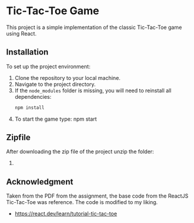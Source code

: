 # Tic-Tac-Toe Game

This project is a simple implementation of the classic Tic-Tac-Toe game using React.

## Installation 

To set up the project environment:

1. Clone the repository to your local machine.
2. Navigate to the project directory.
3. If the `node_modules` folder is missing, you will need to reinstall all dependencies:
   ```bash
   npm install
4. To start the game type: npm start

## Zipfile
After downloading the zip file of the project unzip the folder:


1. 

## Acknowledgment
Taken from the PDF from the assignment, the base code from the ReactJS Tic-Tac-Toe was reference. The code is modified to my liking.
* https://react.dev/learn/tutorial-tic-tac-toe


